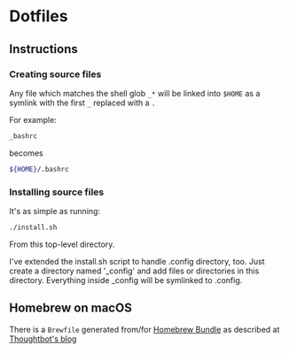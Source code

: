 # Dotfiles

## Instructions

### Creating source files

Any file which matches the shell glob `_*` will be linked into `$HOME` as a symlink with the first `_`  replaced with a `.`

For example:

```bash
_bashrc
```

becomes

```bash
${HOME}/.bashrc
```

### Installing source files

It's as simple as running:

```bash
./install.sh
```

From this top-level directory.

I've extended the install.sh script to handle .config directory, too. Just create a directory named '_config' and add files or directories in this directory. Everything inside _config will be symlinked to .config.

## Homebrew on macOS

There is a `Brewfile` generated from/for [Homebrew Bundle](https://github.com/Homebrew/homebrew-bundle) as described at [Thoughtbot's blog](https://thoughtbot.com/blog/brewfile-a-gemfile-but-for-homebrew.)
